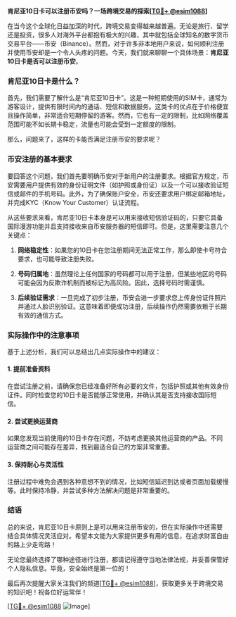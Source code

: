 **肯尼亚10日卡可以注册币安吗？一场跨境交易的探索[[TG💪+ @esim1088](https://t.me/s/esim1088)]**

在当今这个全球化日益加深的时代，跨境交易变得越来越普遍。无论是旅行、留学还是投资，很多人对海外平台都抱有极大的兴趣，其中就包括全球知名的数字货币交易平台——币安（Binance）。然而，对于许多非本地用户来说，如何顺利注册并使用币安却是一个令人头疼的问题。今天，我们就来聊聊一个具体场景：**肯尼亚10日卡是否可以注册币安**。

### 肯尼亚10日卡是什么？

首先，我们需要了解什么是“肯尼亚10日卡”。这是一种短期使用的SIM卡，通常为游客设计，提供有限时间内的通话、短信和数据服务。这类卡的优点在于价格便宜且操作简单，非常适合短期停留的游客。然而，它也有一定的限制，比如网络覆盖范围可能不如长期卡稳定，流量也可能会受到一定额度的限制。

那么，问题来了，这样的卡能否满足注册币安的要求呢？

### 币安注册的基本要求

要回答这个问题，我们首先要明确币安对于新用户的注册要求。根据官方规定，币安需要用户提供有效的身份证明文件（如护照或身份证）以及一个可以接收验证短信或邮件的手机号码。此外，为了确保账户安全，币安还要求用户绑定邮箱地址，并完成KYC（Know Your Customer）认证流程。

从这些要求来看，肯尼亚10日卡本身是可以用来接收短信验证码的，只要它具备国际漫游功能并且支持接收来自币安服务器的短信即可。但是，这里需要注意几个关键点：

1. **网络稳定性**：如果您的10日卡在您注册期间无法正常工作，那么即使卡号符合要求，也可能导致注册失败。
   
2. **号码归属地**：虽然理论上任何国家的号码都可以用于注册，但某些地区的号码可能会因为反欺诈机制而被标记为高风险。因此，选择号码时需谨慎。

3. **后续验证需求**：一旦完成了初步注册，币安会进一步要求您上传身份证件照片并通过人脸识别验证。这意味着即便成功注册，后续操作仍然需要依赖于长期有效的通信方式。

### 实际操作中的注意事项

基于上述分析，我们可以总结出几点实际操作中的建议：

#### 1. 提前准备资料
在尝试注册之前，请确保您已经准备好所有必要的文件，包括护照或其他有效身份证件。同时检查您的10日卡是否能够正常使用，并确认其是否支持接收国际短信。

#### 2. 尝试更换运营商
如果您发现当前使用的10日卡存在问题，不妨考虑更换其他运营商的产品。不同运营商之间可能存在差异，找到最适合自己的方案非常重要。

#### 3. 保持耐心与灵活性
注册过程中难免会遇到各种意想不到的情况，比如短信延迟到达或者页面加载缓慢等。此时保持冷静，并尝试多种方法解决问题是非常重要的。

### 结语

总的来说，肯尼亚10日卡原则上是可以用来注册币安的，但在实际操作中还需要结合具体情况灵活应对。希望本文能为大家提供更多有用的信息，在追求财富自由的路上少走弯路！

无论您最终选择了哪种途径进行注册，都请记得遵守当地法律法规，并妥善保管好个人隐私信息。毕竟，安全始终是第一位的！

最后再次提醒大家关注我们的频道[[TG💪+ @esim1088](https://t.me/s/esim1088)]，获取更多关于跨境交易的知识吧！祝各位好运常伴！

[[TG💪+ @esim1088](https://t.me/s/esim1088) ![Image](https://i.postimg.cc/4NQfJmqS/Snipaste-2025-05-13-00-14-12.png)]